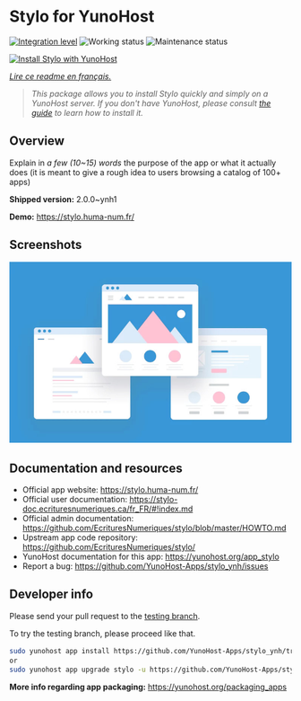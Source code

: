 <!--
N.B.: This README was automatically generated by https://github.com/YunoHost/apps/tree/master/tools/README-generator
It shall NOT be edited by hand.
-->

# Stylo for YunoHost

[![Integration level](https://dash.yunohost.org/integration/stylo.svg)](https://dash.yunohost.org/appci/app/stylo) ![Working status](https://ci-apps.yunohost.org/ci/badges/stylo.status.svg) ![Maintenance status](https://ci-apps.yunohost.org/ci/badges/stylo.maintain.svg)

[![Install Stylo with YunoHost](https://install-app.yunohost.org/install-with-yunohost.svg)](https://install-app.yunohost.org/?app=stylo)

*[Lire ce readme en français.](./README_fr.md)*

> *This package allows you to install Stylo quickly and simply on a YunoHost server.
If you don't have YunoHost, please consult [the guide](https://yunohost.org/#/install) to learn how to install it.*

## Overview

Explain in *a few (10~15) words* the purpose of the app or what it actually does (it is meant to give a rough idea to users browsing a catalog of 100+ apps)

**Shipped version:** 2.0.0~ynh1

**Demo:** https://stylo.huma-num.fr/

## Screenshots

![Screenshot of Stylo](./doc/screenshots/example.jpg)

## Documentation and resources

* Official app website: <https://stylo.huma-num.fr/>
* Official user documentation: <https://stylo-doc.ecrituresnumeriques.ca/fr_FR/#!index.md>
* Official admin documentation: <https://github.com/EcrituresNumeriques/stylo/blob/master/HOWTO.md>
* Upstream app code repository: <https://github.com/EcrituresNumeriques/stylo/>
* YunoHost documentation for this app: <https://yunohost.org/app_stylo>
* Report a bug: <https://github.com/YunoHost-Apps/stylo_ynh/issues>

## Developer info

Please send your pull request to the [testing branch](https://github.com/YunoHost-Apps/stylo_ynh/tree/testing).

To try the testing branch, please proceed like that.

``` bash
sudo yunohost app install https://github.com/YunoHost-Apps/stylo_ynh/tree/testing --debug
or
sudo yunohost app upgrade stylo -u https://github.com/YunoHost-Apps/stylo_ynh/tree/testing --debug
```

**More info regarding app packaging:** <https://yunohost.org/packaging_apps>
